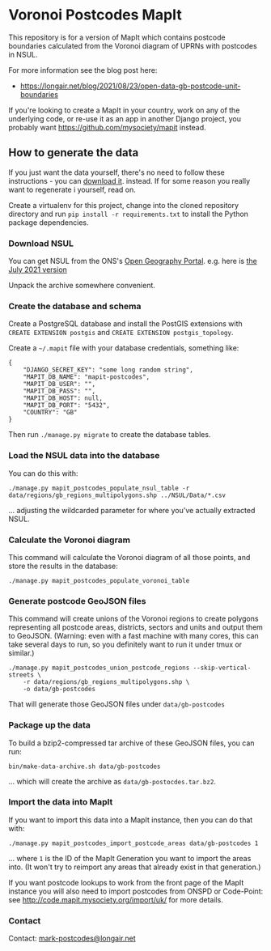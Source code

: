 Voronoi Postcodes MapIt
=======================

This repository is for a version of MapIt which contains
postcode boundaries calculated from the Voronoi diagram of
UPRNs with postcodes in NSUL.

For more information see the blog post here:

* https://longair.net/blog/2021/08/23/open-data-gb-postcode-unit-boundaries

If you're looking to create a MapIt in your country, work on any
of the underlying code, or re-use it as an app in another Django
project, you probably want https://github.com/mysociety/mapit
instead.

How to generate the data
------------------------

If you just want the data yourself, there's no need to follow these
instructions - you can
[download it](https://postcodes-mapit-static.s3.eu-west-2.amazonaws.com/data/gb-postcodes-v5.tar.bz2).
instead. If for some reason you really want to regenerate i yourself,
read on.

Create a virtualenv for this project, change into the cloned
repository directory and run `pip install -r requirements.txt`
to install the Python package dependencies.

### Download NSUL

You can get NSUL from the ONS's [Open Geography Portal](https://geoportal.statistics.gov.uk/).
e.g. here is [the July 2021 version](https://geoportal.statistics.gov.uk/)

Unpack the archive somewhere convenient.

### Create the database and schema

Create a PostgreSQL database and install the PostGIS extensions
with `CREATE EXTENSION postgis` and `CREATE EXTENSION postgis_topology`.

Create a `~/.mapit` file with your database credentials, something like:

    {
        "DJANGO_SECRET_KEY": "some long random string",
        "MAPIT_DB_NAME": "mapit-postcodes",
        "MAPIT_DB_USER": "",
        "MAPIT_DB_PASS": "",
        "MAPIT_DB_HOST": null,
        "MAPIT_DB_PORT": "5432",
        "COUNTRY": "GB"
    }

Then run `./manage.py migrate` to create the database tables.

### Load the NSUL data into the database

You can do this with:

    ./manage.py mapit_postcodes_populate_nsul_table -r data/regions/gb_regions_multipolygons.shp ../NSUL/Data/*.csv

... adjusting the wildcarded parameter for where you've actually extracted NSUL.

### Calculate the Voronoi diagram

This command will calculate the Voronoi diagram of all those points, and store
the results in the database:

    ./manage.py mapit_postcodes_populate_voronoi_table

### Generate postcode GeoJSON files

This command will create unions of the Voronoi regions to create polygons
representing all postcode areas, districts, sectors and units and output
them to GeoJSON. (Warning: even with a fast machine with many cores, this
can take several days to run, so you definitely want to run it under tmux
or similar.)

    ./manage.py mapit_postcodes_union_postcode_regions --skip-vertical-streets \
        -r data/regions/gb_regions_multipolygons.shp \
        -o data/gb-postcodes

That will generate those GeoJSON files under `data/gb-postcodes`

### Package up the data

To build a bzip2-compressed tar archive of these GeoJSON files, you
can run:

    bin/make-data-archive.sh data/gb-postcodes

... which will create the archive as
`data/gb-postocdes.tar.bz2`.

### Import the data into MapIt

If you want to import this data into a MapIt instance, then you can
do that with:

    ./manage.py mapit_postcodes_import_postcode_areas data/gb-postcodes 1

... where `1` is the ID of the MapIt Generation you want to
import the areas into. (It won't try to reimport any areas that
already exist in that generation.)

If you want postcode lookups to work from the front page of the MapIt
instance you will also need to import postcodes from ONSPD or Code-Point:
see http://code.mapit.mysociety.org/import/uk/ for more details.

### Contact

Contact: mark-postcodes@longair.net
